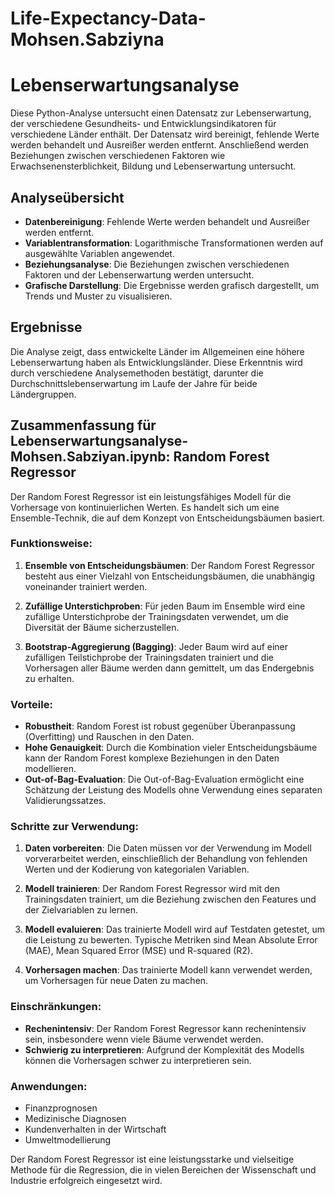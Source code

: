 # Life-Expectancy-Data-Mohsen.Sabziyna
# Lebenserwartungsanalyse

Diese Python-Analyse untersucht einen Datensatz zur Lebenserwartung, der verschiedene Gesundheits- und Entwicklungsindikatoren für verschiedene Länder enthält. Der Datensatz wird bereinigt, fehlende Werte werden behandelt und Ausreißer werden entfernt. Anschließend werden Beziehungen zwischen verschiedenen Faktoren wie Erwachsenensterblichkeit, Bildung und Lebenserwartung untersucht.

## Analyseübersicht

- **Datenbereinigung**: Fehlende Werte werden behandelt und Ausreißer werden entfernt.
- **Variablentransformation**: Logarithmische Transformationen werden auf ausgewählte Variablen angewendet.
- **Beziehungsanalyse**: Die Beziehungen zwischen verschiedenen Faktoren und der Lebenserwartung werden untersucht.
- **Grafische Darstellung**: Die Ergebnisse werden grafisch dargestellt, um Trends und Muster zu visualisieren.

## Ergebnisse

Die Analyse zeigt, dass entwickelte Länder im Allgemeinen eine höhere Lebenserwartung haben als Entwicklungsländer. Diese Erkenntnis wird durch verschiedene Analysemethoden bestätigt, darunter die Durchschnittslebenserwartung im Laufe der Jahre für beide Ländergruppen.

## Zusammenfassung für Lebenserwartungsanalyse-Mohsen.Sabziyan.ipynb: Random Forest Regressor

Der Random Forest Regressor ist ein leistungsfähiges Modell für die Vorhersage von kontinuierlichen Werten. Es handelt sich um eine Ensemble-Technik, die auf dem Konzept von Entscheidungsbäumen basiert.

### Funktionsweise:

1. **Ensemble von Entscheidungsbäumen**: Der Random Forest Regressor besteht aus einer Vielzahl von Entscheidungsbäumen, die unabhängig voneinander trainiert werden.
   
2. **Zufällige Unterstichproben**: Für jeden Baum im Ensemble wird eine zufällige Unterstichprobe der Trainingsdaten verwendet, um die Diversität der Bäume sicherzustellen.
   
3. **Bootstrap-Aggregierung (Bagging)**: Jeder Baum wird auf einer zufälligen Teilstichprobe der Trainingsdaten trainiert und die Vorhersagen aller Bäume werden dann gemittelt, um das Endergebnis zu erhalten.

### Vorteile:

- **Robustheit**: Random Forest ist robust gegenüber Überanpassung (Overfitting) und Rauschen in den Daten.
- **Hohe Genauigkeit**: Durch die Kombination vieler Entscheidungsbäume kann der Random Forest komplexe Beziehungen in den Daten modellieren.
- **Out-of-Bag-Evaluation**: Die Out-of-Bag-Evaluation ermöglicht eine Schätzung der Leistung des Modells ohne Verwendung eines separaten Validierungssatzes.

### Schritte zur Verwendung:

1. **Daten vorbereiten**: Die Daten müssen vor der Verwendung im Modell vorverarbeitet werden, einschließlich der Behandlung von fehlenden Werten und der Kodierung von kategorialen Variablen.
   
2. **Modell trainieren**: Der Random Forest Regressor wird mit den Trainingsdaten trainiert, um die Beziehung zwischen den Features und der Zielvariablen zu lernen.
   
3. **Modell evaluieren**: Das trainierte Modell wird auf Testdaten getestet, um die Leistung zu bewerten. Typische Metriken sind Mean Absolute Error (MAE), Mean Squared Error (MSE) und R-squared (R2).
   
4. **Vorhersagen machen**: Das trainierte Modell kann verwendet werden, um Vorhersagen für neue Daten zu machen.

### Einschränkungen:

- **Rechenintensiv**: Der Random Forest Regressor kann rechenintensiv sein, insbesondere wenn viele Bäume verwendet werden.
- **Schwierig zu interpretieren**: Aufgrund der Komplexität des Modells können die Vorhersagen schwer zu interpretieren sein.

### Anwendungen:

- Finanzprognosen
- Medizinische Diagnosen
- Kundenverhalten in der Wirtschaft
- Umweltmodellierung

Der Random Forest Regressor ist eine leistungsstarke und vielseitige Methode für die Regression, die in vielen Bereichen der Wissenschaft und Industrie erfolgreich eingesetzt wird.

